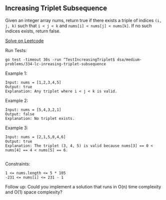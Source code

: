 ## Increasing Triplet Subsequence

Given an integer array nums, return true if there exists a triple of indices `(i, j, k)` such that `i < j < k` and `nums[i] < nums[j] < nums[k]`. If no such indices exists, return false.

[Solve on Leetcode](https://leetcode.com/problems/increasing-triplet-subsequence) 

Run Tests:
```
go test -timeout 30s -run ^TestIncreasingTriplet$ dsa/medium-problems/334-lc-inreasing-triplet-subsequence
```

Example 1:
```
Input: nums = [1,2,3,4,5]
Output: true
Explanation: Any triplet where i < j < k is valid.
```
Example 2:
```
Input: nums = [5,4,3,2,1]
Output: false
Explanation: No triplet exists.
```
Example 3:
```
Input: nums = [2,1,5,0,4,6]
Output: true
Explanation: The triplet (3, 4, 5) is valid because nums[3] == 0 < nums[4] == 4 < nums[5] == 6.
 
```
Constraints:
```
1 <= nums.length <= 5 * 105
-231 <= nums[i] <= 231 - 1
 ```

Follow up: Could you implement a solution that runs in O(n) time complexity and O(1) space complexity?

